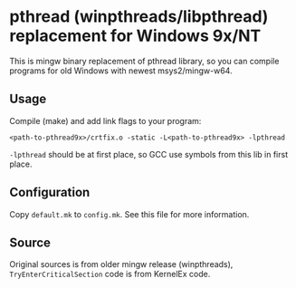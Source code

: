 # pthread (winpthreads/libpthread) replacement for Windows 9x/NT

This is mingw binary replacement of pthread library, so you can compile programs for old Windows with newest msys2/mingw-w64.

## Usage

Compile (make) and add link flags to your program:

```<path-to-pthread9x>/crtfix.o -static -L<path-to-pthread9x> -lpthread```

`-lpthread` should be at first place, so GCC use symbols from this lib in first place.

## Configuration

Copy `default.mk` to `config.mk`. See this file for more information.

## Source

Original sources is from older mingw release (winpthreads), `TryEnterCriticalSection` code is from KernelEx code. 
